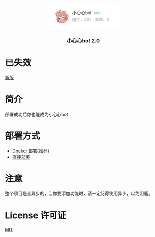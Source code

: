 <p align="center">
<img src="img/avatar.png">
<h3 align="center">小心心bot 2.0</h3>

# 已失效 
[新版](https://github.com/lanyeeee/little_heart_bot_3)  

# 简介

部署成功后你也能成为小心心bot

# 部署方式

- [Docker 部署(推荐)](md/docker.md)
- [直接部署](md/direct.md)

# 注意

整个项目是全异步的，当你要添加功能时，请一定记得使用异步，以免阻塞。

# License 许可证

[MIT](LICENSE)
